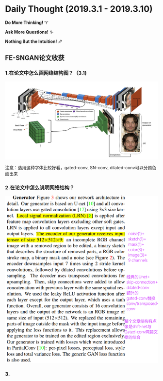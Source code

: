 # Daily Thought (2019.3.1 - 2019.3.10)
**Do More Thinking!** ♈ 

**Ask More Questions!** ♑

**Nothing But the Intuition!** ♐

## FE-SNGAN论文收获
### 1.在论文中怎么画网络结构图？（3.1)
![](__pics/graph.png)

注意：选用这种字体比较好看，gated-conv, SN-conv, dilated-conv可以分颜色画出来

### 2.在论文中怎么说明网络结构？
![](__pics/article.png)

### 3. 
